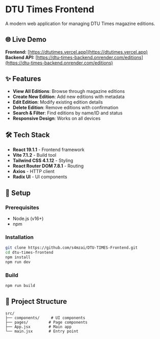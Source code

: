 # DTU Times Frontend

A modern web application for managing DTU Times magazine editions.

## 🌐 Live Demo

**Frontend:** [https://dtutimes.vercel.app](https://dtutimes.vercel.app)  
**Backend API:** [https://dtu-times-backend.onrender.com/editions](https://dtu-times-backend.onrender.com/editions)

## ✨ Features

- **View All Editions**: Browse through magazine editions
- **Create New Edition**: Add new editions with metadata
- **Edit Edition**: Modify existing edition details
- **Delete Edition**: Remove editions with confirmation
- **Search & Filter**: Find editions by name/ID and status
- **Responsive Design**: Works on all devices

## 🛠️ Tech Stack

- **React 19.1.1** - Frontend framework
- **Vite 7.1.2** - Build tool
- **Tailwind CSS 4.1.12** - Styling
- **React Router DOM 7.8.1** - Routing
- **Axios** - HTTP client
- **Radix UI** - UI components

## 🚀 Setup

### Prerequisites
- Node.js (v16+)
- npm

### Installation
```bash
git clone https://github.com/s4mzai/DTU-TIMES-Frontend.git
cd dtu-times-frontend
npm install
npm run dev
```

### Build
```bash
npm run build
```

## 📁 Project Structure
```
src/
├── components/     # UI components
├── pages/         # Page components
├── App.jsx        # Main app
└── main.jsx       # Entry point
```
